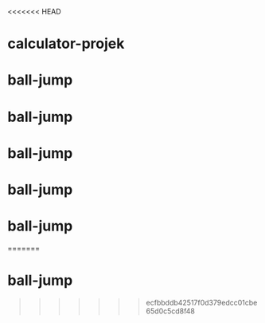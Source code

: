 <<<<<<< HEAD
# calculator-projek
# ball-jump
# ball-jump
# ball-jump
# ball-jump
# ball-jump
=======
# ball-jump
>>>>>>> ecfbbddb42517f0d379edcc01cbe65d0c5cd8f48
